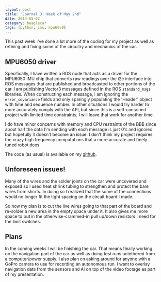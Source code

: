 ```yaml
---
layout: post
title: "Journal 3: Week of May 2nd"
date: 2014-05-02
category: beaglecar
tags: [python, imu, mpu6050]
---
```


This past week I've done a lot more of the coding for my project as well as
refining and fixing some of the circuitry and mechanics of the car.

## MPU6050 driver

Specifically, I have written a ROS node that acts as a driver for the MPU6050
IMU chip that converts raw readings over the i2c interface into ROS messages
that are published and broadcasted to other portions of the car. I am
publishing Vector3 messages defined in the ROS `standard_msgs` libraries.
When constructing each message, I am ignoring the `error_covariance` fields and
only sparingly populating the 'Header' object with time and sequence number.
In other situations I would try harder to more accurately comply with the API,
but since this is a self-contained project with limited time constraints, I will
leave that work for another time.

I do have minor concerns with memory and CPU restraints of the BBB since about
half the data I'm sending with each message is just 0's and ignored but
hopefully it doesn't become an issue. I don't think my project requires the
crazy high frequency computations that a more accurate and finely tuned
robot does.

The code (as usual) is available on my [github](https://github.com/BunsenMcDubbs/beaglecar/blob/master/src/mpu6050-driver.py).

## Unforeseen issues!

Many of the wires and the solder joints on the car were uncovered and exposed so
I used heat shrink tubing to strengthen and protect the bare wires from shorts.
In doing so I realized that the some of the connections would no longer fit the
tight spacing on the circuit board I made.

<!-- <insert picture> -->

So now my plan is to cut the live wires going to that part of the board and
re-solder a new area in the empty space under it. It also gives me more space
to put in the otherwise-crammed-in pull up/down resistors I need for the
limit switches.

## Plans

In the coming weeks I will be finishing the car. That means finally working on
the navigation part of the car as well as doing test runs untethered from a
computer/power supply. I also plan on asking around for anyone with a GoPro
camera to use for recording an autonomous run. I want to overlay navigation data
from the sensors and AI on top of the video footage as part of my presentation.
